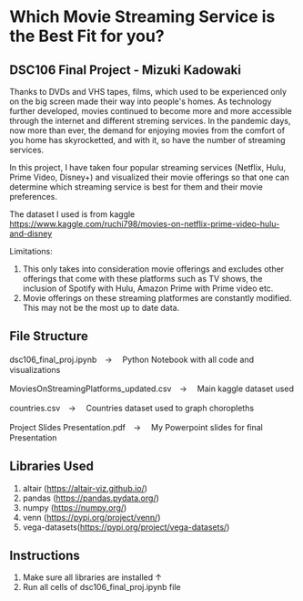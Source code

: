 # Which Movie Streaming Service is the Best Fit for you?
## DSC106 Final Project - Mizuki Kadowaki 
Thanks to DVDs and VHS tapes, films, which used to be experienced only on the big screen made their way into people's homes. 
As technology further developed, movies continued to become more and more accessible through the internet and different streming services.
In the pandemic days, now more than ever, the demand for enjoying movies from the comfort of you home has skyrocketted, and with it, so have the number of streaming services. 

In this project, I have taken four popular streaming services (Netflix, Hulu, Prime Video, Disney+) and visualized their movie offerings so that one can determine which streaming service is best for them and their movie preferences.

The dataset I used is from kaggle https://www.kaggle.com/ruchi798/movies-on-netflix-prime-video-hulu-and-disney

Limitations:
1. This only takes into consideration movie offerings and excludes other offerings that come with these platforms such as TV shows, the inclusion of Spotify with Hulu, Amazon Prime with Prime video etc. 
2. Movie offerings on these streaming platformes are constantly modified. This may not be the most up to date data. 

## File Structure
dsc106_final_proj.ipynb　→　 Python Notebook with all code and visualizations 

MoviesOnStreamingPlatforms_updated.csv　→　 Main kaggle dataset used

countries.csv　→　 Countries dataset used to graph choropleths

Project Slides Presentation.pdf　→　 My Powerpoint slides for final Presentation

## Libraries Used
1. altair (https://altair-viz.github.io/)
2. pandas (https://pandas.pydata.org/)
3. numpy (https://numpy.org/)
4. venn (https://pypi.org/project/venn/)
5. vega-datasets(https://pypi.org/project/vega-datasets/)

## Instructions
1. Make sure all libraries are installed ↑
2. Run all cells of dsc106_final_proj.ipynb file 



